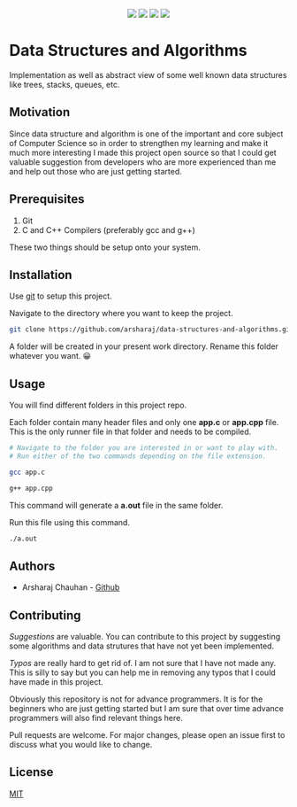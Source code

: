 <center>
  
![](https://img.shields.io/github/forks/arsharaj/https://github.com/arsharaj/data-structures-and-algorithms.git?style=social)
![](https://img.shields.io/github/watchers/arsharaj/data-structures-and-algorithms?style=social)
![](https://img.shields.io/bitbucket/issues-raw/arsharaj/data-structure-and-algorithms)
![](https://img.shields.io/github/followers/arsharaj?style=social)

</center>

# Data Structures and Algorithms

Implementation as well as abstract view of some well known data structures like trees, stacks, queues, etc.

## Motivation

Since data structure and algorithm is one of the important and core subject of Computer 
Science so in order to strengthen my learning and make it much more interesting I made
this project open source so that I could get valuable suggestion from developers who are
more experienced than me and help out those who are just getting started.


## Prerequisites

1. Git
2. C and C++ Compilers (preferably gcc and g++)

These two things should be setup onto your system.


## Installation

Use [git](https://git-scm.com/) to setup this project.

Navigate to the directory where you want to keep the project.

```bash
git clone https://github.com/arsharaj/data-structures-and-algorithms.git
```
A folder will be created in your present work directory. Rename this folder whatever you want. 😀


## Usage

You will find different folders in this project repo. 

Each folder contain many header files and only one **app.c** or **app.cpp** file.
This is the only runner file in that folder and needs to be compiled.

```bash
# Navigate to the folder you are interested in or want to play with.
# Run either of the two commands depending on the file extension.

gcc app.c

g++ app.cpp
```

This command will generate a **a.out** file in the same folder.

Run this file using this command.
```bash
./a.out
``` 

## Authors

- Arsharaj Chauhan - [Github](https://github.com/arsharaj)


## Contributing

*Suggestions* are valuable.
You can contribute to this project by suggesting some algorithms and data strutures 
that have not yet been implemented. 

*Typos* are really hard to get rid of. I am not sure that I have not made any. This is 
silly to say but you can help me in removing any typos that I could have made in this 
project.

Obviously this repository is not for advance programmers. It is for the beginners who 
are just getting started but I am sure that over time advance programmers will also find 
relevant things here.

Pull requests are welcome. For major changes, please open an issue first to discuss what you would like to change.

## License
[MIT](https://choosealicense.com/licenses/mit/)
